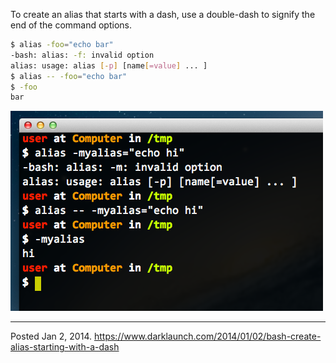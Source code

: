 To create an alias that starts with a dash, use a double-dash to signify the end of the command options.

```bash
$ alias -foo="echo bar"
-bash: alias: -f: invalid option
alias: usage: alias [-p] [name[=value] ... ]
$ alias -- -foo="echo bar"
$ -foo
bar
```

<img alt="" src="/img/uploads/2014-01/bash-alias-starting-with-dash.png" />

---

Posted Jan 2, 2014.
https://www.darklaunch.com/2014/01/02/bash-create-alias-starting-with-a-dash
